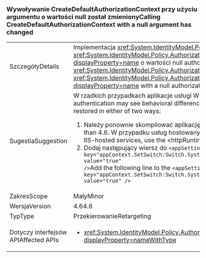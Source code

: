 ### <a name="calling-createdefaultauthorizationcontext-with-a-null-argument-has-changed"></a><span data-ttu-id="987a9-101">Wywoływanie CreateDefaultAuthorizationContext przy użyciu argumentu o wartości null został zmieniony</span><span class="sxs-lookup"><span data-stu-id="987a9-101">Calling CreateDefaultAuthorizationContext with a null argument has changed</span></span>

|   |   |
|---|---|
|<span data-ttu-id="987a9-102">Szczegóły</span><span class="sxs-lookup"><span data-stu-id="987a9-102">Details</span></span>|<span data-ttu-id="987a9-103">Implementacja <xref:System.IdentityModel.Policy.AuthorizationContext?displayProperty=name> zwracany przez wywołanie <xref:System.IdentityModel.Policy.AuthorizationContext.CreateDefaultAuthorizationContext(System.Collections.Generic.IList{System.IdentityModel.Policy.IAuthorizationPolicy})?displayProperty=name> o wartości null authorizationPolicies argument zmienił jego implementacji w programie .NET Framework 4.6.</span><span class="sxs-lookup"><span data-stu-id="987a9-103">The implementation of the <xref:System.IdentityModel.Policy.AuthorizationContext?displayProperty=name> returned by a call to the <xref:System.IdentityModel.Policy.AuthorizationContext.CreateDefaultAuthorizationContext(System.Collections.Generic.IList{System.IdentityModel.Policy.IAuthorizationPolicy})?displayProperty=name> with a null authorizationPolicies argument has changed its implementation in the .NET Framework 4.6.</span></span>|
|<span data-ttu-id="987a9-104">Sugestia</span><span class="sxs-lookup"><span data-stu-id="987a9-104">Suggestion</span></span>|<span data-ttu-id="987a9-105">W rzadkich przypadkach aplikacje usługi WCF, które używają uwierzytelniania niestandardowego zaobserwować różnice w zachowaniu.</span><span class="sxs-lookup"><span data-stu-id="987a9-105">In rare cases, WCF apps that use custom authentication may see behavioral differences.</span></span> <span data-ttu-id="987a9-106">W takich przypadkach można przywrócić poprzednie zachowanie na dwa sposoby:</span><span class="sxs-lookup"><span data-stu-id="987a9-106">In such cases, the previous behavior can be restored in either of two ways:</span></span><ol><li><span data-ttu-id="987a9-107">Należy ponownie skompilować aplikację pod kątem starszej wersji programu .NET Framework niż 4.6.</span><span class="sxs-lookup"><span data-stu-id="987a9-107">Recompile your app to target an earlier version of the .NET Framework than 4.6.</span></span> <span data-ttu-id="987a9-108">W przypadku usług hostowanych przez usługi IIS, użyj &lt;httpRuntime targetFramework =&quot;x.x&quot;  / &gt; elementu pod kątem starszej wersji programu .NET Framework.</span><span class="sxs-lookup"><span data-stu-id="987a9-108">For IIS-hosted services, use the &lt;httpRuntime targetFramework=&quot;x.x&quot; /&gt; element to target an earlier version of the .NET Framework.</span></span></li><li><span data-ttu-id="987a9-109">Dodaj następujący wiersz do <code>&lt;appSettings&gt;</code> sekcji w pliku app.config: <code>&lt;add key=&quot;appContext.SetSwitch:Switch.System.IdentityModel.EnableCachedEmptyDefaultAuthorizationContext&quot; value=&quot;true&quot; /&gt;</code></span><span class="sxs-lookup"><span data-stu-id="987a9-109">Add the following line to the <code>&lt;appSettings&gt;</code> section of your app.config file: <code>&lt;add key=&quot;appContext.SetSwitch:Switch.System.IdentityModel.EnableCachedEmptyDefaultAuthorizationContext&quot; value=&quot;true&quot; /&gt;</code></span></span></li></ol>|
|<span data-ttu-id="987a9-110">Zakres</span><span class="sxs-lookup"><span data-stu-id="987a9-110">Scope</span></span>|<span data-ttu-id="987a9-111">Mały</span><span class="sxs-lookup"><span data-stu-id="987a9-111">Minor</span></span>|
|<span data-ttu-id="987a9-112">Wersja</span><span class="sxs-lookup"><span data-stu-id="987a9-112">Version</span></span>|<span data-ttu-id="987a9-113">4.6</span><span class="sxs-lookup"><span data-stu-id="987a9-113">4.6</span></span>|
|<span data-ttu-id="987a9-114">Typ</span><span class="sxs-lookup"><span data-stu-id="987a9-114">Type</span></span>|<span data-ttu-id="987a9-115">Przekierowanie</span><span class="sxs-lookup"><span data-stu-id="987a9-115">Retargeting</span></span>|
|<span data-ttu-id="987a9-116">Dotyczy interfejsów API</span><span class="sxs-lookup"><span data-stu-id="987a9-116">Affected APIs</span></span>|<ul><li><xref:System.IdentityModel.Policy.AuthorizationContext.CreateDefaultAuthorizationContext(System.Collections.Generic.IList{System.IdentityModel.Policy.IAuthorizationPolicy})?displayProperty=nameWithType></li></ul>|

